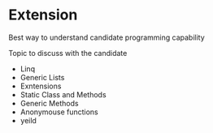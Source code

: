 # Extension
 Best way to understand candidate programming capability

Topic to discuss with the candidate
- Linq 
- Generic Lists
- Exntensions 
- Static Class and Methods
- Generic Methods 
- Anonymouse functions
- yeild
